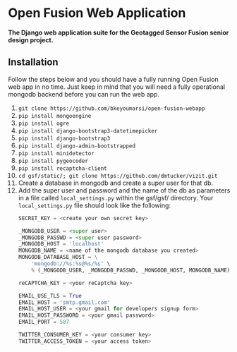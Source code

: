 Open Fusion Web Application
===========================
**The Django web application suite for the Geotagged Sensor Fusion senior design project.**

Installation
------------
Follow the steps below and you should have a fully running Open Fusion web app in no time. 
Just keep in mind that you will need a fully operational mongodb backend before you can run the web app.

1. `git clone https://github.com/bkeyoumarsi/open-fusion-webapp`
2. `pip install mongoengine`
3. `pip install ogre`
4. `pip install django-bootstrap3-datetimepicker`
5. `pip install django-bootstrap3`
6. `pip install django-admin-bootstrapped`
7. `pip install minidetector`
8. `pip install pygeocoder`
9. `pip install recaptcha-client`
10. `cd gsf/static/; git clone https://github.com/dmtucker/vizit.git`
11. Create a database in mongodb and create a super user for that db.
12. Add the super user and password and the name of the db as parameters
    in a file called `local_settings.py` within the gsf/gsf/ directory. Your `local_settings.py`
    file should look like the following:
    ```python
    SECRET_KEY = <create your own secret key>

    _MONGODB_USER = <super user>
    _MONGODB_PASSWD = <super user password>
    _MONGODB_HOST = 'localhost'
    MONGODB_NAME = <name of the mongodb database you created>
    MONGODB_DATABASE_HOST = \
        'mongodb://%s:%s@%s/%s' \
        % (_MONGODB_USER, _MONGODB_PASSWD, _MONGODB_HOST, MONGODB_NAME)

    reCAPTCHA_KEY = <your reCaptcha key>

    EMAIL_USE_TLS = True
    EMAIL_HOST = 'smtp.gmail.com'
    EMAIL_HOST_USER = <your gmail for developers signup form>
    EMAIL_HOST_PASSWORD = <your gmail password>
    EMAIL_PORT = 587

    TWITTER_CONSUMER_KEY = <your consumer key>
    TWITTER_ACCESS_TOKEN = <your access token>

